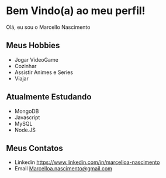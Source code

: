 # Bem Vindo(a) ao meu perfil!

Olá, eu sou o Marcello Nascimento

## Meus Hobbies

- Jogar VideoGame
- Cozinhar
- Assistir Animes e Series
- Viajar

## Atualmente Estudando

- MongoDB
- Javascript
- MySQL
- Node.JS

## Meus Contatos

- Linkedin https://www.linkedin.com/in/marcelloa-nascimento
- Email Marcelloa.nascimento@gmail.com
